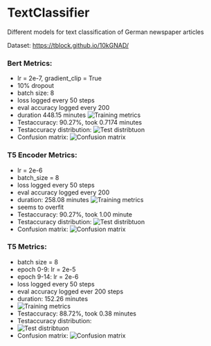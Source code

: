 # TextClassifier
Different models for text classification of German newspaper articles

Dataset: https://tblock.github.io/10kGNAD/

### Bert Metrics:
* lr = 2e-7, gradient_clip = True
* 10% dropout
* batch size: 8
* loss logged every 50 steps
* eval accuracy logged every 200
* duration 448.15 minutes
  ![Training metrics](bert_results/metrics/graph_20_epochs.png)
* Testaccuracy: 90.27%, took 0.7174 minutes
* Testaccuracy distribution:
  ![Test distribtuon](bert_results/metrics/test_evaluation.png)
* Confusion matrix:
  ![Confusion matrix](bert_results/metrics/confusion_matrix.png)

### T5 Encoder Metrics:
* lr = 2e-6
* batch_size = 8
* loss logged every 50 steps
* eval accuracy logged every 200
* duration: 258.08 minutes
  ![Training metrics](t5_results/encoder/metrics/graph_10_epochs.png)
* seems to overfit
* Testaccuracy: 90.27%, took 1.00 minute
* Testaccuracy distribution:
  ![Test distribtuon](t5_results/encoder/metrics/test_evaluation.png)
* Confusion matrix:
  ![Confusion matrix](t5_results/encoder/metrics/confusion_matrix.png)


### T5 Metrics:
* batch size = 8
* epoch 0-9: lr = 2e-5
* epoch 9-14: lr = 2e-6
* loss logged every 50 steps
* eval accuracy logged ever 200 steps
* duration: 152.26 minutes
* ![Training metrics](t5_results/transformer/metrics/graph_15_epochs.png)
* Testaccuracy: 88.72%, took 0.38 minutes
* Testaccuracy distribution:
* ![Test distribtuon](t5_results/transformer/metrics/test_evaluation.png)
* Confusion matrix:
  ![Confusion matrix](t5_results/transformer/metrics/confusion_matrix.png)
